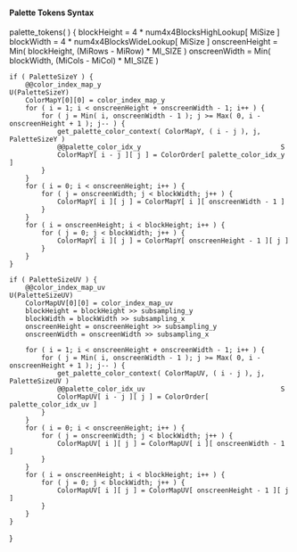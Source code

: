 #### Palette Tokens Syntax

<div class="syntax">
palette_tokens( ) {
    blockHeight = 4 * num4x4BlocksHighLookup[ MiSize ]
    blockWidth = 4 * num4x4BlocksWideLookup[ MiSize ]
    onscreenHeight = Min( blockHeight, (MiRows - MiRow) * MI_SIZE )
    onscreenWidth = Min( blockWidth, (MiCols - MiCol) * MI_SIZE )

    if ( PaletteSizeY ) {
        @@color_index_map_y                                             U(PaletteSizeY)
        ColorMapY[0][0] = color_index_map_y
        for ( i = 1; i < onscreenHeight + onscreenWidth - 1; i++ ) {
            for ( j = Min( i, onscreenWidth - 1 ); j >= Max( 0, i - onscreenHeight + 1 ); j-- ) {
                get_palette_color_context( ColorMapY, ( i - j ), j, PaletteSizeY )
                @@palette_color_idx_y                                   S
                ColorMapY[ i - j ][ j ] = ColorOrder[ palette_color_idx_y ]
            }
        }
        for ( i = 0; i < onscreenHeight; i++ ) {
            for ( j = onscreenWidth; j < blockWidth; j++ ) {
                ColorMapY[ i ][ j ] = ColorMapY[ i ][ onscreenWidth - 1 ]
            }
        }
        for ( i = onscreenHeight; i < blockHeight; i++ ) {
            for ( j = 0; j < blockWidth; j++ ) {
                ColorMapY[ i ][ j ] = ColorMapY[ onscreenHeight - 1 ][ j ]
            }
        }
    }

    if ( PaletteSizeUV ) {
        @@color_index_map_uv                                            U(PaletteSizeUV)
        ColorMapUV[0][0] = color_index_map_uv
        blockHeight = blockHeight >> subsampling_y
        blockWidth = blockWidth >> subsampling_x
        onscreenHeight = onscreenHeight >> subsampling_y
        onscreenWidth = onscreenWidth >> subsampling_x
        
        for ( i = 1; i < onscreenHeight + onscreenWidth - 1; i++ ) {
            for ( j = Min( i, onscreenWidth - 1 ); j >= Max( 0, i - onscreenHeight + 1 ); j-- ) {
                get_palette_color_context( ColorMapUV, ( i - j ), j, PaletteSizeUV )
                @@palette_color_idx_uv                                  S
                ColorMapUV[ i - j ][ j ] = ColorOrder[ palette_color_idx_uv ]
            }
        }
        for ( i = 0; i < onscreenHeight; i++ ) {
            for ( j = onscreenWidth; j < blockWidth; j++ ) {
                ColorMapUV[ i ][ j ] = ColorMapUV[ i ][ onscreenWidth - 1 ]
            }
        }
        for ( i = onscreenHeight; i < blockHeight; i++ ) {
            for ( j = 0; j < blockWidth; j++ ) {
                ColorMapUV[ i ][ j ] = ColorMapUV[ onscreenHeight - 1 ][ j ]
            }
        }
    }
}
</div>

